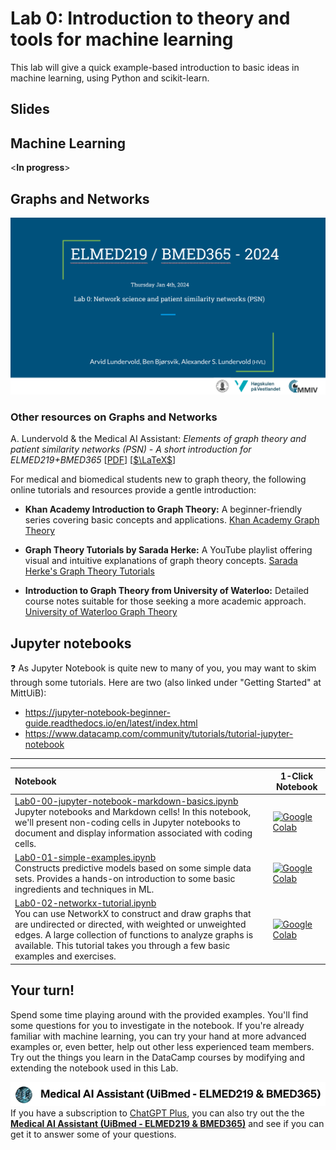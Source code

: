 # Lab 0: Introduction to theory and tools for machine learning

This lab will give a quick example-based introduction to basic ideas in machine learning, using Python and scikit-learn. 


## Slides

## Machine Learning
<!-- Commented as this slide deck is covered in the "Motivation_MedicalAI" slide deck
<a href="https://docs.google.com/presentation/d/e/2PACX-1vREHZA9OSvQa2fOGGDikHF_gDZz0tzgaARVmsjXq7xjFlwDDlkmMSDEvZ5Sa9GflbTybFJLQ3IqltjR/pub?start=false&loop=false&delayms=3000"><img src="assets/lab0-slides.png"></a>
-->

<**In progress**>
    
## Graphs and Networks

<a href="https://docs.google.com/presentation/d/e/2PACX-1vR0KosuGRHqFKR1X-LmggiR-6wdfFSdsYdIIfDIcXYQ6qg1wW0hqHrsWIQJCMqbRLM3ouCGoen--SEl/pub?start=false&loop=false&delayms=3000"><img src="assets/slide0-networks.png"></a>

### Other resources on Graphs and Networks
A. Lundervold \& the Medical AI Assistant: _Elements of graph theory and patient similarity networks (PSN) - A short introduction for ELMED219+BMED365_ [[PDF](./assets/ELMED219_BMED365_2024_PSN.pdf)] [[$\LaTeX$](https://www.overleaf.com/read/pccnktqbnswg#4f47e2)]

For medical and biomedical students new to graph theory, the following online tutorials and resources provide a gentle introduction:

- **Khan Academy Introduction to Graph Theory:** A beginner-friendly series covering basic concepts and applications. [Khan Academy Graph Theory](https://www.khanacademy.org/computing/computer-science/algorithms/graph-representation/a/describing-graphs)
    
- **Graph Theory Tutorials by Sarada Herke:** A YouTube playlist offering visual and intuitive explanations of graph theory concepts. [Sarada Herke's Graph Theory Tutorials](https://www.youtube.com/playlist?list=PLoJC20gNfC2gmT_5WgwYwGMvgCjYVsIQg)
    
- **Introduction to Graph Theory from University of Waterloo:** Detailed course notes suitable for those seeking a more academic approach. [University of Waterloo Graph Theory](https://www.cemc.uwaterloo.ca/events/mathcircles/2016-17/Winter/Senior_Mar22.pdf)

<!-- Here's a short extra video that goes through a very similar notebook to the one we use in this lab: https://www.youtube.com/watch?v=OhxUgFNnj1U. You may want to watch this as well. -->

## Jupyter notebooks

:question: As Jupyter Notebook is quite new to many of you, you may want to skim through some tutorials. Here are two (also linked under "Getting Started" at MittUiB): 
* https://jupyter-notebook-beginner-guide.readthedocs.io/en/latest/index.html
* https://www.datacamp.com/community/tutorials/tutorial-jupyter-notebook

<hr>



| Notebook    |      1-Click Notebook     
|:----------|------|
|  [Lab0-00-jupyter-notebook-markdown-basics.ipynb](https://nbviewer.org/github/MMIV-ML/ELMED219/blob/main/Lab0-ML/Lab0-00-jupyter-notebook-markdown-basics.ipynb) <br> Jupyter notebooks and Markdown cells! In this notebook, we'll present non-coding cells in Jupyter notebooks to document and display information associated with coding cells. | [![Google Colab](https://colab.research.google.com/assets/colab-badge.svg)](https://colab.research.google.com/github/MMIV-ML/ELMED219/blob/main/Lab0-ML/Lab0-00-jupyter-notebook-markdown-basics.ipynb)<br>
|  [Lab0-01-simple-examples.ipynb](https://nbviewer.org/github/MMIV-ML/ELMED219/blob/main/Lab0-ML/Lab0-01-simple-examples.ipynb)  <br>Constructs predictive models based on some simple data sets. Provides a hands-on introduction to some basic ingredients and techniques in ML. | [![Google Colab](https://colab.research.google.com/assets/colab-badge.svg)](https://colab.research.google.com/github/MMIV-ML/ELMED219/blob/main/Lab0-ML/Lab0-01-simple-examples.ipynb)<br>
|  [Lab0-02-networkx-tutorial.ipynb](https://nbviewer.org/github/MMIV-ML/ELMED219/blob/main/Lab0-ML/Lab0-02-networkx-tutorial.ipynb)  <br>You can use NetworkX to construct and draw graphs that are undirected or directed, with weighted or unweighted edges. A large collection of functions to analyze graphs is available. This tutorial takes you through a few basic examples and exercises. | [![Google Colab](https://colab.research.google.com/assets/colab-badge.svg)](https://colab.research.google.com/github/MMIV-ML/ELMED219/blob/main/Lab0-ML/Lab0-02-networkx-tutorial.ipynb)<br>

</p>



## Your turn! 

Spend some time playing around with the provided examples. You'll find some questions for you to investigate in the notebook. If you're already familiar with machine learning, you can try your hand at more advanced examples or, even better, help out other less experienced team members. Try out the things you learn in the DataCamp courses by modifying and extending the notebook used in this Lab.


![img](../assets/GPT-MedAI.png)<br>
If you have a subscription to [ChatGPT Plus](https://openai.com/blog/chatgpt-plus), you can also try out the the [**Medical AI Assistant (UiBmed - ELMED219 & BMED365)**](https://chat.openai.com/g/g-d90dfN17H-medical-ai-assistant-uibmed-elmed219-bmed365) and see if you can get it to answer some of your questions.

